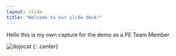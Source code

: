 ```yaml
---
layout: slide
title: "Welcome to our slide deck!"
---
```



Hello this is my own capture for the demo as a PE Team Member

![dojocat](https://octodex.github.com/images/dojocat.jpg)
{: .center}
